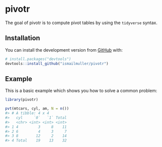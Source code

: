 
<!-- README.md is generated from README.Rmd. Please edit that file -->

# pivotr

<!-- badges: start -->

<!-- badges: end -->

The goal of pivotr is to compute pivot tables by using the `tidyverse`
syntax.

## Installation

You can install the development version from
[GitHub](https://github.com/ismailmuller/pivotr) with:

``` r
# install.packages("devtools")
devtools::install_github("ismailmuller/pivotr")
```

## Example

This is a basic example which shows you how to solve a common problem:

``` r
library(pivotr)

pvt(mtcars, cyl, am, N = n())
#> # A tibble: 4 x 4
#>   cyl     `0`   `1` Total
#>   <chr> <int> <int> <int>
#> 1 4         3     8    11
#> 2 6         4     3     7
#> 3 8        12     2    14
#> 4 Total    19    13    32
```
